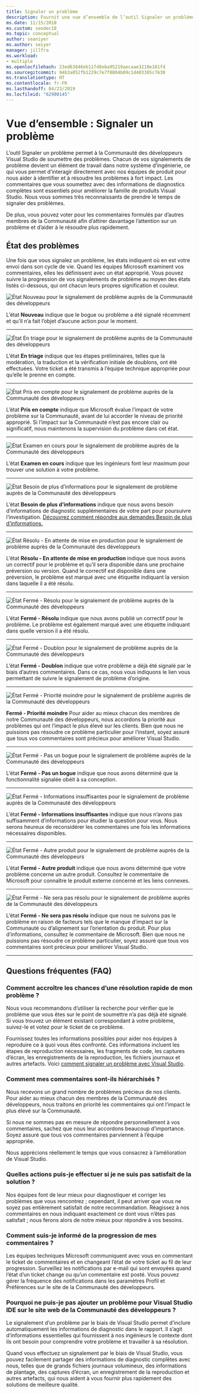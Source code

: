```yaml
---
title: Signaler un problème
description: Fournit une vue d’ensemble de l’outil Signaler un problème et inclut des définitions et états de problèmes
ms.date: 11/15/2018
ms.custom: seodec18
ms.topic: conceptual
author: seaniyer
ms.author: seiyer
manager: jillfra
ms.workload:
- multiple
ms.openlocfilehash: 23ed63846eb11fd8eba95219aecaae3210e161fd
ms.sourcegitcommit: 94b3a052fb1229c7e7f8804b09c1d403385c7630
ms.translationtype: HT
ms.contentlocale: fr-FR
ms.lasthandoff: 04/23/2019
ms.locfileid: "62980145"
---
```

# <a name="overview-report-a-problem"></a>Vue d’ensemble : Signaler un problème

L’outil Signaler un problème permet à la Communauté des développeurs Visual Studio de soumettre des problèmes. Chacun de vos signalements de problème devient un élément de travail dans notre système d’ingénierie, ce qui vous permet d’interagir directement avec nos équipes de produit pour nous aider à identifier et à résoudre les problèmes à fort impact. Les commentaires que vous soumettez avec des informations de diagnostics complètes sont essentiels pour améliorer la famille de produits Visual Studio. Nous vous sommes très reconnaissants de prendre le temps de signaler des problèmes.

De plus, vous pouvez voter pour les commentaires formulés par d’autres membres de la Communauté afin d’attirer davantage l’attention sur un problème et d’aider à le résoudre plus rapidement.

## <a name="problem-status"></a>État des problèmes

Une fois que vous signalez un problème, les états indiquent où en est votre envoi dans son cycle de vie. Quand les équipes Microsoft examinent vos commentaires, elles les définissent avec un état approprié.  Vous pouvez suivre la progression de vos signalements de problème au moyen des états listés ci-dessous, qui ont chacun leurs propres signification et couleur.

![État Nouveau pour le signalement de problème auprès de la Communauté des développeurs](../ide/media/ProblemStates/New.jpg)

L’état **Nouveau** indique que le bogue ou problème a été signalé récemment et qu’il n’a fait l’objet d’aucune action pour le moment.

- - -

![État En triage pour le signalement de problème auprès de la Communauté des développeurs](../ide/media/ProblemStates/Triaged.jpg)

L’état **En triage** indique que les étapes préliminaires, telles que la modération, la traduction et la vérification initiale de doublons, ont été effectuées. Votre ticket a été transmis à l’équipe technique appropriée pour qu’elle le prenne en compte.

- - -

![État Pris en compte pour le signalement de problème auprès de la Communauté des développeurs](../ide/media/ProblemStates/UnderConsideration.jpg)

L’état **Pris en compte** indique que Microsoft évalue l’impact de votre problème sur la Communauté, avant de lui accorder le niveau de priorité approprié. Si l’impact sur la Communauté n’est pas encore clair ou significatif, nous maintenons la supervision du problème dans cet état.

- - -

![État Examen en cours pour le signalement de problème auprès de la Communauté des développeurs](../ide/media/ProblemStates/UnderInvestigation.jpg)

L’état **Examen en cours** indique que les ingénieurs font leur maximum pour trouver une solution à votre problème.

- - -

![État Besoin de plus d’informations pour le signalement de problème auprès de la Communauté des développeurs](../ide/media/ProblemStates/NeedMoreInfo.jpg)

L’état **Besoin de plus d’informations** indique que nous avons besoin d’informations de diagnostic supplémentaires de votre part pour poursuivre l’investigation.  [Découvrez comment répondre aux demandes Besoin de plus d’informations.](./how-to-report-a-problem-with-visual-studio.md#when-further-information-is-needed-need-more-info)

- - -

![État Résolu - En attente de mise en production pour le signalement de problème auprès de la Communauté des développeurs](../ide/media/ProblemStates/FixedPendingRelease.jpg)

L’état **Résolu - En attente de mise en production** indique que nous avons un correctif pour le problème et qu’il sera disponible dans une prochaine préversion ou version.  Quand le correctif est disponible dans une préversion, le problème est marqué avec une étiquette indiquant la version dans laquelle il a été résolu.

- - -

![État Fermé - Résolu pour le signalement de problème auprès de la Communauté des développeurs](../ide/media/ProblemStates/ClosedFixed.jpg)

L’état **Fermé - Résolu** indique que nous avons publié un correctif pour le problème. Le problème est également marqué avec une étiquette indiquant dans quelle version il a été résolu.

- - -

![État Fermé - Doublon pour le signalement de problème auprès de la Communauté des développeurs](../ide/media/ProblemStates/ClosedDuplicate.jpg)

L’état **Fermé - Doublon** indique que votre problème a déjà été signalé par le biais d’autres commentaires. Dans ce cas, nous vous indiquons le lien vous permettant de suivre le signalement de problème d’origine.

- - -

![État Fermé - Priorité moindre pour le signalement de problème auprès de la Communauté des développeurs](../ide/media/ProblemStates/ClosedLowerPriority.jpg)

**Fermé - Priorité moindre** Pour aider au mieux chacun des membres de notre Communauté des développeurs, nous accordons la priorité aux problèmes qui ont l’impact le plus élevé sur les clients. Bien que nous ne puissions pas résoudre ce problème particulier pour l’instant, soyez assuré que tous vos commentaires sont précieux pour améliorer Visual Studio.

- - -

![État Fermé - Pas un bogue pour le signalement de problème auprès de la Communauté des développeurs](../ide/media/ProblemStates/ClosedNotaBug.jpg)

L’état **Fermé - Pas un bogue** indique que nous avons déterminé que la fonctionnalité signalée obéit à sa conception.

- - -

![État Fermé - Informations insuffisantes pour le signalement de problème auprès de la Communauté des développeurs](../ide/media/ProblemStates/ClosedNotEnoughInfo.jpg)

L’état **Fermé - Informations insuffisantes** indique que nous n’avons pas suffisamment d’informations pour étudier la question pour vous. Nous serons heureux de reconsidérer les commentaires une fois les informations nécessaires disponibles.

- - -

![État Fermé - Autre produit pour le signalement de problème auprès de la Communauté des développeurs](../ide/media/ProblemStates/ClosedOtherProduct.jpg)

L’état **Fermé - Autre produit** indique que nous avons déterminé que votre problème concerne un autre produit. Consultez le commentaire de Microsoft pour connaître le produit externe concerné et les liens connexes.

- - -

![État Fermé - Ne sera pas résolu pour le signalement de problème auprès de la Communauté des développeurs](../ide/media/ProblemStates/ClosedWontFix.jpg)

L’état **Fermé - Ne sera pas résolu** indique que nous ne suivons pas le problème en raison de facteurs tels que le manque d’impact sur la Communauté ou d’alignement sur l’orientation du produit. Pour plus d’informations, consultez le commentaire de Microsoft.  Bien que nous ne puissions pas résoudre ce problème particulier, soyez assuré que tous vos commentaires sont précieux pour améliorer Visual Studio.

- - -

## <a name="faq"></a>Questions fréquentes (FAQ)

### <a name="how-can-i-increase-the-chance-of-my-problem-getting-resolved-quickly"></a>Comment accroître les chances d’une résolution rapide de mon problème ?

Nous vous recommandons d’utiliser la recherche pour vérifier que le problème que vous êtes sur le point de soumettre n’a pas déjà été signalé. Si vous trouvez un élément existant correspondant à votre problème, suivez-le et votez pour le ticket de ce problème.

 Fournissez toutes les informations possibles pour aider nos équipes à reproduire ce à quoi vous êtes confronté.  Ces informations incluent les étapes de reproduction nécessaires, les fragments de code, les captures d’écran, les enregistrements de la reproduction, les fichiers journaux et autres artefacts.  Voici [comment signaler un problème avec Visual Studio](./how-to-report-a-problem-with-visual-studio.md).

### <a name="how-is-my-feedback-prioritized"></a>Comment mes commentaires sont-ils hiérarchisés ?

Nous recevons un grand nombre de problèmes précieux de nos clients. Pour aider au mieux chacun des membres de la Communauté des développeurs, nous traitons en priorité les commentaires qui ont l’impact le plus élevé sur la Communauté.

Si nous ne sommes pas en mesure de répondre personnellement à vos commentaires, sachez que nous leur accordons beaucoup d’importance. Soyez assuré que tous vos commentaires parviennent à l’équipe appropriée.

Nous apprécions réellement le temps que vous consacrez à l’amélioration de Visual Studio.

### <a name="what-actions-can-i-take-if-im-not-satisfied-with-the-resolution"></a>Quelles actions puis-je effectuer si je ne suis pas satisfait de la solution ?

Nos équipes font de leur mieux pour diagnostiquer et corriger les problèmes que vous rencontrez ; cependant, il peut arriver que vous ne soyez pas entièrement satisfait de notre recommandation. Réagissez à nos commentaires en nous indiquant exactement ce dont vous n’êtes pas satisfait ; nous ferons alors de notre mieux pour répondre à vos besoins.

### <a name="how-will-i-get-notified-of-progress-on-my-feedback"></a>Comment suis-je informé de la progression de mes commentaires ?

Les équipes techniques Microsoft communiquent avec vous en commentant le ticket de commentaires et en changeant l’état de votre ticket au fil de leur progression. Surveillez les notifications par e-mail qui sont envoyées quand l’état d’un ticket change ou qu’un commentaire est posté.  Vous pouvez gérer la fréquence des notifications dans les paramètres Profil et Préférences sur le site de la Communauté des développeurs.

### <a name="why-cant-i-add-a-problem-for-visual-studio-ide-on-the-developer-community-website"></a>Pourquoi ne puis-je pas ajouter un problème pour Visual Studio IDE sur le site web de la Communauté des développeurs ?

Le signalement d’un problème par le biais de Visual Studio permet d’inclure automatiquement les informations de diagnostic dans le rapport. Il s’agit d’informations essentielles qui fournissent à nos ingénieurs le contexte dont ils ont besoin pour comprendre votre problème et travailler à sa résolution.

Quand vous effectuez un signalement par le biais de Visual Studio, vous pouvez facilement partager des informations de diagnostic complètes avec nous, telles que de grands fichiers journaux volumineux, des informations de plantage, des captures d’écran, un enregistrement de la reproduction et autres artefacts, qui nous aident à vous fournir plus rapidement des solutions de meilleure qualité.
